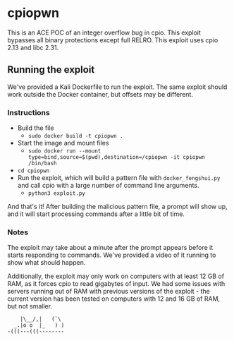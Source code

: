 # cpiopwn
This is an ACE POC of an integer overflow bug in cpio. This exploit bypasses all binary protections except full RELRO. This exploit uses cpio 2.13 and libc 2.31.

## Running the exploit

We've provided a Kali Dockerfile to run the exploit. The same exploit should work outside the Docker container, but offsets may be different.

### Instructions
* Build the file
  * `sudo docker build -t cpiopwn .`
* Start the image and mount files
  * `sudo docker run --mount type=bind,source=$(pwd),destination=/cpiopwn -it cpiopwn /bin/bash`
* `cd cpiopwn`
* Run the exploit, which will build a pattern file with `docker_fengshui.py` and call cpio with a large number of command line arguments.
  * `python3 exploit.py`

And that's it! After building the malicious pattern file, a prompt will show up, and it will start processing commands after a little bit of time.

### Notes
The exploit may take about a minute after the prompt appears before it starts responding to commands. We've provided a video of it running to show what should happen.

Additionally, the exploit may only work on computers with at least 12 GB of RAM, as it forces cpio to read gigabytes of input. We had some issues with servers running out of RAM with previous versions of the exploit - the current version has been tested on computers with 12 and 16 GB of RAM, but not smaller.

```
    |\__/,|   (`\
  _.|o o  |_   ) )
-(((---(((--------
```
